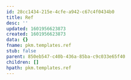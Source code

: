 ```yaml
---
id: 28cc1434-215e-4cfe-a942-c67c4f0434b0
title: Ref
desc: ''
updated: 1601956623873
created: 1601956623873
data: {}
fname: pkm.templates.ref
stub: false
parent: 850eb547-c40b-436a-85ba-c9c033e65f40
children: []
hpath: pkm.templates.ref
---
```

<!-- Reference material-->
